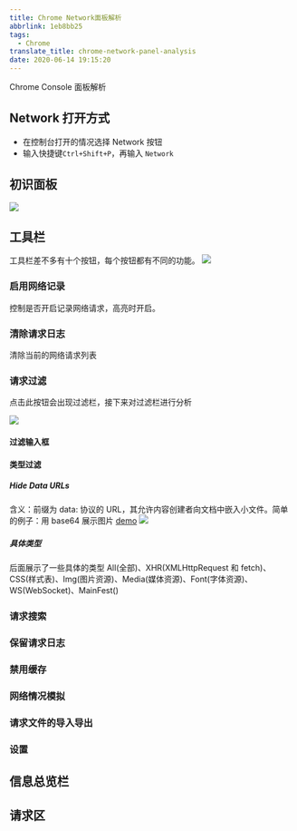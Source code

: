 ```yaml
---
title: Chrome Network面板解析
abbrlink: 1eb8bb25
tags:
  - Chrome
translate_title: chrome-network-panel-analysis
date: 2020-06-14 19:15:20
---
```


Chrome Console 面板解析

## Network 打开方式

- 在控制台打开的情况选择 Network 按钮
- 输入快捷键`Ctrl+Shift+P`，再输入 `Network`

## 初识面板

![](https://cdn.jsdelivr.net/gh/kitety/blog_img@master/img/20200923175812.png)

<!-- more -->

## 工具栏

工具栏差不多有十个按钮，每个按钮都有不同的功能。
![](https://cdn.jsdelivr.net/gh/kitety/blog_img@master/img/20200923175847.png)

### 启用网络记录

控制是否开启记录网络请求，高亮时开启。

### 清除请求日志

清除当前的网络请求列表

### 请求过滤

点击此按钮会出现过滤栏，接下来对过滤栏进行分析

![](https://cdn.jsdelivr.net/gh/kitety/blog_img@master/img/20200923175907.png)

#### 过滤输入框

#### 类型过滤

##### Hide Data URLs

含义：前缀为 data: 协议的 URL，其允许内容创建者向文档中嵌入小文件。简单的例子：用 base64 展示图片
[demo](https://www.w3docs.com/tools/code-editor/10848)
![](https://cdn.jsdelivr.net/gh/kitety/blog_img@master/img/ia_1900000653.gif)

##### 具体类型

后面展示了一些具体的类型 All(全部)、XHR(XMLHttpRequest 和 fetch)、CSS(样式表)、Img(图片资源)、Media(媒体资源)、Font(字体资源)、WS(WebSocket)、MainFest()

### 请求搜索

### 保留请求日志

### 禁用缓存

### 网络情况模拟

### 请求文件的导入导出

### 设置

## 信息总览栏

## 请求区
